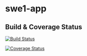 # swe1-app
## Build & Coverage Status


[![Build Status](https://app.travis-ci.com/github/07653/SWE-HW2.svg?branch=main)](https://app.travis-ci.com/github/07653/SWE-HW2)

[![Coverage Status](https://coveralls.io/repos/github/07653/SWE-HW2/badge.svg?branch=main)](https://coveralls.io/github/07653/SWE-HW2?branch=main)


